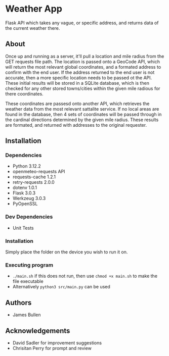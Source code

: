 # Weather App
Flask API which takes any vague, or specific address, and returns data of the current weather there.

## About
Once up and running as a server, it'll pull a location and mile radius from the GET requests file path. The location is passed onto a GeoCode API, which will return the most relevant global coordinates, and a formated address to confirm with the end user. If the address returned to the end user is not accurate, then a more specific location needs to be passed ot the API. These initial results will be stored in a SQLite database, which is then checked for any other stored towns/cities within the given mile radious for there coordinates.

These coordinates are passesd onto another API, which retrieves the weather data from the most relevant sattalite service. If no local areas are found in the database, then 4 sets of coordinates will be passed through in the cardinal directions determined by the given mile radius. These results are formated, and returned with addresses to the original requester.

## Installation
### Dependencies
- Python 3.12.2
- openmeteo-requests API
- requests-cache 1.2.1
- retry-requests 2.0.0
- dotenv 1.0.1
- Flask 3.0.3
- Werkzeug 3.0.3
- PyOpenSSL

### Dev Dependencies
- Unit Tests

### Installation
Simply place the folder on the device you wish to run it on.

### Executing program
- `./main.sh` if this does not run, then use `chmod +x main.sh` to make the file executable
- Alternatively `python3 src/main.py` can be used

## Authors
- James Bullen

## Acknowledgements
- David Sadler for improvement suggestions
- Chrisitan Perry for prompt and review
